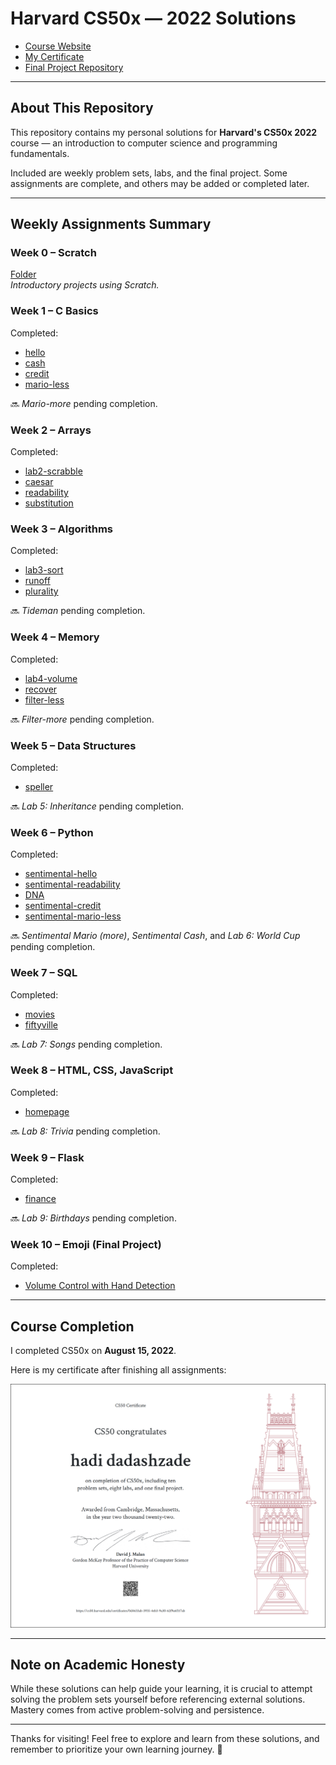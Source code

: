 # Harvard CS50x — 2022 Solutions

- [Course Website](https://cs50.harvard.edu/x/2022/)  
- [My Certificate](https://cs50.harvard.edu/certificates/0d4633ab-3935-4eb3-9a30-62f9a6f117ab)  
- [Final Project Repository](https://github.com/hadidadashzade)

---

## About This Repository

This repository contains my personal solutions for **Harvard's CS50x 2022** course — an introduction to computer science and programming fundamentals.

Included are weekly problem sets, labs, and the final project. Some assignments are complete, and others may be added or completed later.

---

## Weekly Assignments Summary

### Week 0 – Scratch  
[Folder](./Week0)  
*Introductory projects using Scratch.*

### Week 1 – C Basics  
Completed:  
- [hello](./Week1/hello)  
- [cash](./Week1/cash)  
- [credit](./Week1/credit)  
- [mario-less](./Week1/mario-less)  

🔜 *Mario-more* pending completion.

### Week 2 – Arrays  
Completed:  
- [lab2-scrabble](./Week2/lab2/scrabble)  
- [caesar](./Week2/caesar)  
- [readability](./Week2/readability)  
- [substitution](./Week2/substitution)

### Week 3 – Algorithms  
Completed:  
- [lab3-sort](./Week3/lab3/sort)  
- [runoff](./Week3/runoff)  
- [plurality](./Week3/plurality)  

🔜 *Tideman* pending completion.

### Week 4 – Memory  
Completed:  
- [lab4-volume](./Week4/lab4/volume)  
- [recover](./Week4/recover)  
- [filter-less](./Week4/filter-less)  

🔜 *Filter-more* pending completion.

### Week 5 – Data Structures  
Completed:  
- [speller](./Week5/speller)  

🔜 *Lab 5: Inheritance* pending completion.

### Week 6 – Python  
Completed:  
- [sentimental-hello](./Week6/sentimental-hello)  
- [sentimental-readability](./Week6/sentimental-readability)  
- [DNA](./Week6/DNA)  
- [sentimental-credit](./Week6/sentimental-credit)  
- [sentimental-mario-less](./Week6/sentimental-mario-less)  

🔜 *Sentimental Mario (more)*, *Sentimental Cash*, and *Lab 6: World Cup* pending completion.

### Week 7 – SQL  
Completed:  
- [movies](./Week7/movies)  
- [fiftyville](./Week7/fiftyville)  

🔜 *Lab 7: Songs* pending completion.

### Week 8 – HTML, CSS, JavaScript  
Completed:  
- [homepage](./Week8/homepage)  

🔜 *Lab 8: Trivia* pending completion.

### Week 9 – Flask  
Completed:  
- [finance](./Week9/finance)  

🔜 *Lab 9: Birthdays* pending completion.

### Week 10 – Emoji (Final Project)  
Completed:  
- [Volume Control with Hand Detection](https://github.com/alirezarpa/Volume-Control-With-Hand-Detection)

---

## Course Completion

I completed CS50x on **August 15, 2022**.

Here is my certificate after finishing all assignments:

![CS50x Certificate](img/CS50x.png)

---

## Note on Academic Honesty

While these solutions can help guide your learning, it is crucial to attempt solving the problem sets yourself before referencing external solutions. Mastery comes from active problem-solving and persistence.

---

Thanks for visiting! Feel free to explore and learn from these solutions, and remember to prioritize your own learning journey. 🚀
